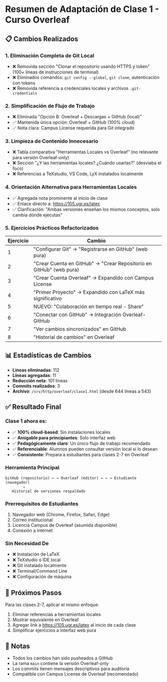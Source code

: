 # Resumen de Adaptación de Clase 1 - Curso Overleaf

## 📋 Cambios Realizados

### 1. **Eliminación Completa de Git Local**
   - ❌ Removida sección "Clonar el repositorio usando HTTPS y token" (100+ líneas de instrucciones de terminal)
   - ❌ Eliminados comandos: `git config --global`, `git clone`, autenticación con tokens
   - ❌ Removida referencia a credenciales locales y archivos `.git-credentials`

### 2. **Simplificación de Flujo de Trabajo**
   - ❌ Eliminada "Opción B: Overleaf + Descargas + GitHub (local)"
   - ✅ Mantenida única opción: Overleaf + GitHub (100% cloud)
   - ✅ Nota clara: Campus License requerida para Git integrado

### 3. **Limpieza de Contenido Innecesario**
   - ❌ Tabla comparativa "Herramientas Locales vs Overleaf" (no relevante para versión Overleaf-only)
   - ❌ Sección "¿Y las herramientas locales? ¿Cuándo usarlas?" (desviaba el foco)
   - ❌ Referencias a TeXstudio, VS Code, LyX instalados localmente

### 4. **Orientación Alternativa para Herramientas Locales**
   - ✅ Agregada nota prominente al inicio de clase
   - ✅ Enlace directo a: https://105.ugr.es/latex
   - ✅ Clarificación: "Ambas versiones enseñan los mismos conceptos, solo cambia dónde ejecutas"

### 5. **Ejercicios Prácticos Refactorizados**
   | Ejercicio | Cambio |
   |-----------|--------|
   | 1 | "Configurar Git" → "Registrarse en GitHub" (web pura) |
   | 2 | "Crear Cuenta en GitHub" → "Crear Repositorio en GitHub" (web pura) |
   | 3 | "Crear Cuenta Overleaf" → Expandido con Campus License |
   | 4 | "Primer Proyecto" → Expandido con LaTeX más significativo |
   | 5 | NUEVO: "Colaboración en tiempo real - Share" |
   | 6 | "Conectar con GitHub" → Integración Overleaf-GitHub |
   | 7 | "Ver cambios sincronizados" en GitHub |
   | 8 | "Historial de cambios" en Overleaf |

## 📊 Estadísticas de Cambios

- **Líneas eliminadas**: 112
- **Líneas agregadas**: 11
- **Reducción neta**: 101 líneas
- **Commits realizados**: 3
- **Archivo**: `/srv/http/overleaf/clase1.html` (desde 644 líneas a 543)

## ✅ Resultado Final

### Clase 1 ahora es:
- ✅ **100% cloud-based**: Sin instalaciones locales
- ✅ **Amigable para principiantes**: Solo interfaz web
- ✅ **Pedagógicamente claro**: Un único flujo de trabajo recomendado
- ✅ **Referenciable**: Alumnos pueden consultar versión local si lo desean
- ✅ **Consistente**: Prepara a estudiantes para clases 2-7 en Overleaf

### Herramienta Principal
```
GitHub (repositorio) ← → Overleaf (editor) ← ← → Estudiante (navegador)
        ↓
   Historial de versiones respaldado
```

### Prerrequisitos de Estudiantes
1. Navegador web (Chrome, Firefox, Safari, Edge)
2. Correo institucional
3. Licencia Campus de Overleaf (asumida disponible)
4. Conexión a internet

### Sin Necesidad De
- ❌ Instalación de LaTeX
- ❌ TeXstudio o IDE local
- ❌ Git instalado localmente
- ❌ Terminal/Command Line
- ❌ Configuración de máquina

## 🔗 Próximos Pasos

Para las clases 2-7, aplicar el mismo enfoque:
1. Eliminar referencias a herramientas locales
2. Mostrar equivalente en Overleaf
3. Agregar link a https://105.ugr.es/latex al inicio de cada clase
4. Simplificar ejercicios a interfaz web pura

## 📝 Notas
- Todos los cambios han sido pusheados a GitHub
- La rama `main` contiene la versión Overleaf-only
- Los commits tienen mensajes descriptivos para auditoría
- Compatible con Campus License de Overleaf (recomendado)
